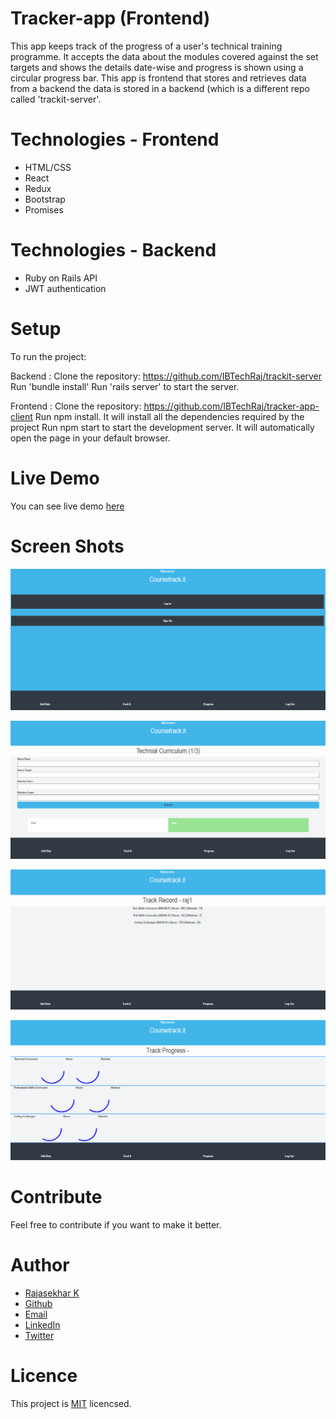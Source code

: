 
# Tracker-app (Frontend)

This app keeps track of the progress of a user's technical training programme.  It accepts the data about the modules covered against the set targets and shows the details date-wise and progress is shown using a circular progress bar. This app is frontend that stores and retrieves data from a backend the data is stored in a backend (which is a different repo called 'trackit-server'.

# Technologies - Frontend

- HTML/CSS
- React
- Redux
- Bootstrap
- Promises

# Technologies - Backend

- Ruby on Rails API
- JWT authentication

# Setup

To run the project:

Backend : Clone the repository: https://github.com/IBTechRaj/trackit-server
Run 'bundle install'
Run 'rails server' to start the server.

Frontend : Clone the repository: https://github.com/IBTechRaj/tracker-app-client
Run npm install. It will install all the dependencies required by the project
Run npm start to start the development server. It will automatically open the page in your default browser.

# Live Demo

You can see live demo [ here ](http://tracking-client.herokuapp.com/)

# Screen Shots

![weather screen shot 1](/images/track1.png)

![weather screen shot 2](/images/track2.png)

![weather screen shot 3](/images/track3.png)

![weather screen shot 4](/images/track4.png)

# Contribute

Feel free to contribute if you want to make it better.

# Author

* [Rajasekhar K ](https://ibtechraj.github.io/RajPortfolio/)
* [Github](https://github.com/IBTechRaj)
* [Email](krs30018@gmail.com)
* [LinkedIn](https://www.linkedin.com/in/rajkatakamsetty/)
* [Twitter](https://twitter.com/IBTechRaj) 

# Licence
This project is [MIT](https://github.com/IBTechRaj/weatherApp/blob/gh-pages/LICENSE) licencsed.